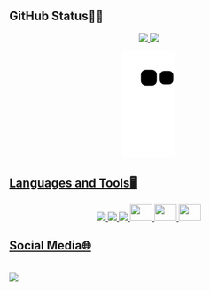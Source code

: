 ## GitHub Status👨‍💻
<div align="center">
  <a href="https://github.com/yellowisk">
  <img height="150em" src="https://github-readme-stats.vercel.app/api?username=yellowisk&show_icons=true&theme=yeblu&include_all_commits=true&count_private=true"/>
  <img height="150em" src="https://github-readme-stats.vercel.app/api/top-langs/?username=yellowisk&layout=compact&langs_count=7&theme=yeblu"/>
    
![Snake animation](https://github.com/yellowisk/yellowisk/blob/output/github-contribution-grid-snake.svg)  
    
</div>
  
## Languages and Tools🖥
<div style="display: inline_block" align="center">
    <img height="30" src="https://cdn.jsdelivr.net/gh/devicons/devicon/icons/html5/html5-original.svg"/>
    <img height="37.5" src="https://cdn.jsdelivr.net/gh/devicons/devicon/icons/css3/css3-original-wordmark.svg"/>
    <img height="30" src="https://cdn.jsdelivr.net/gh/devicons/devicon/icons/javascript/javascript-original.svg"/>
    <img height="30" width="40" src="https://cdn.jsdelivr.net/gh/devicons/devicon/icons/java/java-original.svg"/>
    <img height="30" width="40" src="https://cdn.jsdelivr.net/gh/devicons/devicon/icons/mysql/mysql-original.svg"/>
    <img height="30" width="40" src="https://cdn.jsdelivr.net/gh/devicons/devicon/icons/php/php-original.svg"/>
</div>

## Social Media🌐
<div style="display: inline_block"><br>
  <a href="https://www.instagram.com/yellowisk/"><img align="center" src="https://img.shields.io/badge/Instagram-E4405F?style=for-the-badge&logo=instagram&logoColor=white"></a>
</div>
